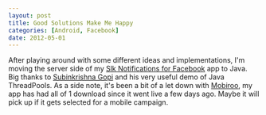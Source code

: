 ```yaml
---
layout: post
title: Good Solutions Make Me Happy
categories: [Android, Facebook]
date: 2012-05-01
---
```

After playing around with some different ideas and implementations, I'm moving the server side of my
[Slk Notifications for Facebook](https://play.google.com/store/apps/details?id=com.lukekorth.facebookNotifications)
app to Java. Big thanks to [Subinkrishna Gopi](http://javabeanz.wordpress.com/2010/02/19/threadpoolexecutor-basics/)
and his very useful demo of Java ThreadPools. As a side note, it's been a bit of a let down with
[Mobiroo](http://www.mobiroo.com/), my app has had all of 1 download since it went live a few days ago.
Maybe it will pick up if it gets selected for a mobile campaign.
